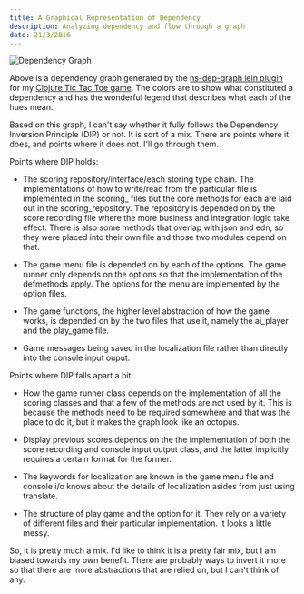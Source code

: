 ```yaml
---
title: A Graphical Representation of Dependency
description: Analyzing dependency and flow through a graph
date: 21/3/2016
---
```


![Dependency Graph](http://ssunday.github.io/assets/post-images/ns-dep-graph.png)

Above is a dependency graph generated by the [ns-dep-graph lein plugin](https://github.com/hilverd/lein-ns-dep-graph) for my [Clojure Tic Tac Toe game](https://github.com/ssunday/TicTacToeClojure). The colors are to show what constituted a dependency and has the wonderful legend that describes what each of the hues mean.

Based on this graph, I can't say whether it fully follows the Dependency Inversion Principle (DIP) or not. It is sort of a mix. There are points where it does, and points where it does not. I'll go through them.

Points where DIP holds:
* The scoring repository/interface/each storing type chain. The implementations of how to write/read from the particular file is implemented in the scoring_<data-type> files but the core methods for each are laid out in the scoring_repository. The repository is depended on by the score recording file where the more business and integration logic take effect. There is also some methods that overlap with json and edn, so they were placed into their own file and those two modules depend on that.

* The game menu file is depended on by each of the options. The game runner only depends on the options so that the implementation of the defmethods apply. The options for the menu are implemented by the option files.

* The game functions, the higher level abstraction of how the game works, is depended on by the two files that use it, namely the ai_player and the play_game file.

* Game messages being saved in the localization file rather than directly into the console input ouput.

Points where DIP falls apart a bit:
* How the game runner class depends on the implementation of all the scoring classes and that a few of the methods are not used by it. This is because the methods need to be required somewhere and that was the place to do it, but it makes the graph look like an octopus.

* Display previous scores depends on the the implementation of both the score recording and console input output class, and the latter implicitly requires a certain format for the former.

* The keywords for localization are known in the game menu file and console i/o knows about the details of localization asides from just using translate.

* The structure of play game and the option for it. They rely on a variety of different files and their particular implementation. It looks a little messy.


So, it is pretty much a mix. I'd like to think it is a pretty fair mix, but I am biased towards my own benefit. There are probably ways to invert it more so that there are more abstractions that are relied on, but I can't think of any.
